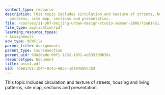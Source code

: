 ```yaml
---
content_type: resource
description: This topic includes circulation and texture of streets, housing and living
  patterns, site map, sections and presentation.
file: /courses/11-307-beijing-urban-design-studio-summer-2006/7ba817611b449345e8371da04ab0ccbd_assn1.pdf
file_type: application/pdf
learning_resource_types:
- Assignments
ocw_type: OCWFile
parent_title: Assignments
parent_type: CourseSection
parent_uid: 9da28ede-00f1-1252-1051-ad5353d0b38c
resourcetype: Document
title: assn1.pdf
uid: 7ba81761-1b44-9345-e837-1da04ab0ccbd
---
```

This topic includes circulation and texture of streets, housing and living patterns, site map, sections and presentation.

